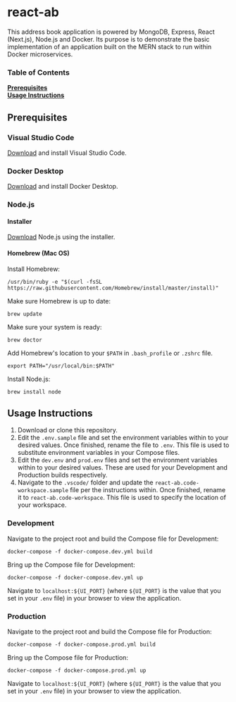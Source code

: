 
# react-ab

This address book application is powered by MongoDB, Express, React (Next.js), Node.js and Docker. Its purpose is to demonstrate the basic implementation of an application built on the MERN stack to run within Docker microservices.

### Table of Contents
**[Prerequisites](#prerequisites)**<br>
**[Usage Instructions](#usage-instructions)**<br>

## Prerequisites
### Visual Studio Code
[Download](https://code.visualstudio.com/download) and install Visual Studio Code.

### Docker Desktop
[Download](https://www.docker.com/products/docker-desktop) and install Docker Desktop.

### Node.js
#### Installer
[Download]((https://nodejs.org/)) Node.js using the installer.

#### Homebrew (Mac OS)
Install Homebrew:
```console
/usr/bin/ruby -e "$(curl -fsSL https://raw.githubusercontent.com/Homebrew/install/master/install)"
```
Make sure Homebrew is up to date:
```console
brew update
```
Make sure your system is ready:
```console
brew doctor
```
Add Homebrew's location to your `$PATH` in `.bash_profile` or `.zshrc` file.
```console
export PATH="/usr/local/bin:$PATH"
```
Install Node.js:
```console
brew install node
```

## Usage Instructions
1. Download or clone this repository.
2. Edit the `.env.sample` file and set the environment variables within to your desired values. Once finished, rename the file to `.env`. This file is used to substitute environment variables in your Compose files.
3. Edit the `dev.env` and `prod.env` files and set the environment variables within to your desired values. These are used for your Development and Production builds respectively.
4. Navigate to the `.vscode/` folder and update the `react-ab.code-workspace.sample` file per the instructions within. Once finished, rename it to `react-ab.code-workspace`. This file is used to specify the location of your workspace.

### Development
Navigate to the project root and build the Compose file for Development:
```console
docker-compose -f docker-compose.dev.yml build
```
Bring up the Compose file for Development:
```console
docker-compose -f docker-compose.dev.yml up
```
Navigate to `localhost:${UI_PORT}` (where `${UI_PORT}` is the value that you set in your `.env` file) in your browser to view the application.

### Production
Navigate to the project root and build the Compose file for Production:
```console
docker-compose -f docker-compose.prod.yml build
```
Bring up the Compose file for Production:
```console
docker-compose -f docker-compose.prod.yml up
```
Navigate to `localhost:${UI_PORT}` (where `${UI_PORT}` is the value that you set in your `.env` file) in your browser to view the application.
